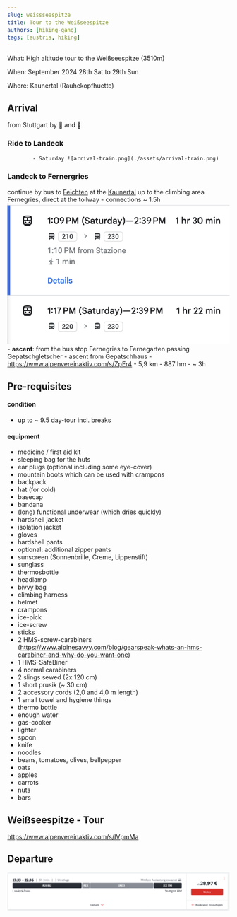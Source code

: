 ```yaml
---
slug: weissseespitze
title: Tour to the Weißseespitze
authors: [hiking-gang]
tags: [austria, hiking]
---
```


What:
High altitude tour to the Weißseespitze (3510m)

When:
September 2024
28th Sat to 29th Sun

Where:
Kaunertal (Rauhekopfhuette)

## Arrival 

from Stuttgart by 🚝 and 🚌

### Ride to Landeck
			- Saturday ![arrival-train.png](./assets/arrival-train.png)
### Landeck to Fernergries

continue by bus to [Feichten](https://www.kaunertal.com/de/Ihr-Kaunertal/Orte-Sehenswuerdigkeiten/Kaunertal-Feichten) at the [Kaunertal](https://www.kaunertal.com/de) up to the climbing area Fernegries, direct at the tollway
			- connections ~ 1.5h ![arrival-bus.png](./assets/arrival-bus.png)
	- **ascent**: from the bus stop Fernegries to Fernegarten passing Gepatschgletscher
	- ascent from Gepatschhaus
		- https://www.alpenvereinaktiv.com/s/ZpEr4
		- 5,9 km
		- 887 hm
		- ~ 3h

## Pre-requisites

#### condition
- up to ~ 9.5 day-tour incl. breaks

#### equipment
- medicine / first aid kit
- sleeping bag for the huts
- ear plugs (optional including some eye-cover)
- mountain boots which can be used with crampons
- backpack
- hat (for cold)
- basecap
- bandana
- (long) functional underwear (which dries quickly)
- hardshell jacket
- isolation jacket
- gloves
- hardshell pants
- optional: additional zipper pants
- sunscreen (Sonnenbrille, Creme, Lippenstift)
- sunglass
- thermosbottle
- headlamp
- bivvy bag
- climbing harness
- helmet
- crampons
- ice-pick
- ice-screw
- sticks
- 2 HMS-screw-carabiners (https://www.alpinesavvy.com/blog/gearspeak-whats-an-hms-carabiner-and-why-do-you-want-one)
- 1 HMS-SafeBiner
- 4 normal carabiners
- 2 slings sewed (2x 120 cm)
- 1 short prusik (~ 30 cm)
- 2 accessory cords (2,0 and 4,0 m length)
- 1 small towel and hygiene things
- thermo bottle
- enough water
- gas-cooker
- lighter
- spoon
- knife
- noodles
- beans, tomatoes, olives, bellpepper
- oats
- apples
- carrots
- nuts
- bars

## Weißseespitze - Tour
https://www.alpenvereinaktiv.com/s/IVpmMa

## Departure
![departure-train.png](./assets/departure-train.png)



